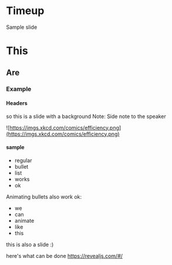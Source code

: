 # Timeup

Sample slide

# This
## Are
### Example
#### Headers

so this is a slide with a background
Note:
Side note to the speaker

<!-- .slide: data-background-color="black" -->
![https://imgs.xkcd.com/comics/efficiency.png](https://imgs.xkcd.com/comics/efficiency.png)

<!-- .slide: data-parallax="other-parallax" -->
#### sample
- regular
- bullet 
- list
- works
- ok

<!-- .slide: data-parallax="other-parallax" -->
Animating bullets also work ok:
- we <!-- .element: class="fragment" data-fragment-index="1" -->
- can <!-- .element: class="fragment" data-fragment-index="3" -->
- animate <!-- .element: class="fragment" data-fragment-index="5" -->
- like <!-- .element: class="fragment" data-fragment-index="2" -->
- this <!-- .element: class="fragment" data-fragment-index="8" -->

<!-- .slide: data-parallax="other-parallax" -->
this is also a slide :)	

<!-- .slide: data-parallax="other-parallax" -->
here's what can be done
https://revealjs.com/#/
